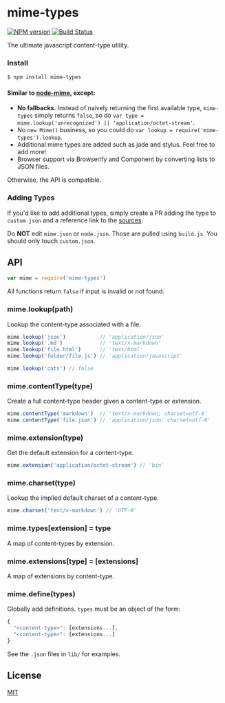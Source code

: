 # mime-types
[![NPM version](https://badge.fury.io/js/mime-types.svg)](https://badge.fury.io/js/mime-types) [![Build Status](https://travis-ci.org/expressjs/mime-types.svg?branch=master)](https://travis-ci.org/expressjs/mime-types)

The ultimate javascript content-type utility.

### Install

```sh
$ npm install mime-types
```

#### Similar to [node-mime](https://github.com/broofa/node-mime), except:

- __No fallbacks.__ Instead of naively returning the first available type, `mime-types` simply returns `false`, so do `var type = mime.lookup('unrecognized') || 'application/octet-stream'`.
- No `new Mime()` business, so you could do `var lookup = require('mime-types').lookup`.
- Additional mime types are added such as jade and stylus. Feel free to add more!
- Browser support via Browserify and Component by converting lists to JSON files.

Otherwise, the API is compatible.

### Adding Types

If you'd like to add additional types,
simply create a PR adding the type to `custom.json` and
a reference link to the [sources](SOURCES.md).

Do __NOT__ edit `mime.json` or `node.json`.
Those are pulled using `build.js`.
You should only touch `custom.json`.






























<extoc></extoc>

## API

```js
var mime = require('mime-types')
```

All functions return `false` if input is invalid or not found.

### mime.lookup(path)

Lookup the content-type associated with a file.

```js
mime.lookup('json')           // 'application/json'
mime.lookup('.md')            // 'text/x-markdown'
mime.lookup('file.html')      // 'text/html'
mime.lookup('folder/file.js') // 'application/javascript'

mime.lookup('cats') // false
```

### mime.contentType(type)

Create a full content-type header given a content-type or extension.

```js
mime.contentType('markdown')  // 'text/x-markdown; charset=utf-8'
mime.contentType('file.json') // 'application/json; charset=utf-8'
```

### mime.extension(type)

Get the default extension for a content-type.

```js
mime.extension('application/octet-stream') // 'bin'
```

### mime.charset(type)

Lookup the implied default charset of a content-type.

```js
mime.charset('text/x-markdown') // 'UTF-8'
```

### mime.types[extension] = type

A map of content-types by extension.

### mime.extensions[type] = [extensions]

A map of extensions by content-type.

### mime.define(types)

Globally add definitions.
`types` must be an object of the form:

```js
{
  "<content-type>": [extensions...],
  "<content-type>": [extensions...]
}
```

See the `.json` files in `lib/` for examples.

## License

[MIT](LICENSE)
